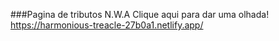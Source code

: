 ###Pagina de tributos N.W.A
Clique aqui para dar uma olhada! https://harmonious-treacle-27b0a1.netlify.app/
